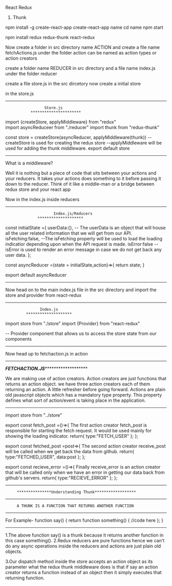 React Redux 

1. Thunk 


npm install -g create-react-app
create-react-app name
cd name
npm start

npm install  redux redux-thunk react-redux

Now create a folder in src directory name ACTION
and create a file name fetchActions.js under the folder action  can be named as action types or action creators 

create a folder name REDUCER in src directory 
and a file name index.js under the folder reducer 

create a file store.js in the src dircetory
now create a initial store 

in the store.js 

******************************************************************
                     Store.js
               **********************

import {createStore, applyMiddleware} from "redux"                   
import asyncReduceer from "./reducer"
import thunk from "redux-thunk"

const store = createStore(asyncReducer, applyMiddleware(thunk))             --createStore is used for creating the redux store 
                                                                            --applyMiddleware will be used for adding the thunk middleware. 
export default store
*******************************************************************

What is a middleware?

Well it is nothing but a piece of code that sits between your actions and your reducers. 
It takes your actions does something to it before passing it down to the reducer. 
Think of it like a middle-man or a bridge between redux store and your react app


Now in the index.js inside reducers

*********************************************************************
                         Index.js/Reducers
                  ********************


const initialState ={
  userData:{},                            -- The userData is an object that will house all the user related information that we will get from our API.
isFetching:false,                         --The isFetching property will be used to load the loading indicatior depending upon when the API request is made.
isError:false                             -- isError is used to render an error message in case we do not get back any user data.
};

const asyncReducer =(state = initialState,action)=>{
return state;
}

export default asyncReducer

*********************************************************************


Now head on to the main index.js file in the src directory and import the store and provider from react-redux 

**********************************************************************
                   Index.js
             ********************

import store from "./store"
import {Provider} from "react-redux"

<Provider store={store}>        --  Provider component that allows us to access the store state from our components
</App>
</Provider>

***********************************************************************

Now head up to fetchaction.js in action

***********************************************************************
*******************FETCHACTION.JS**************************************

We are making use of action creators.
Action creators are just functions that returns an action object.
we have three action creators each of them returning an action.
A little refresher before going forward.
Actions are plain old javascript objects which has a mandatory type property.
This property defines what sort of action/event is taking place in the application.

**************************************************************************

import store from "../store"

export const fetch_post =()=>{                     The first action creator fetch_post is responsible for starting the fetch request. It would be used mainly for showing the loading indicator.
return{
type:"FETCH_USER"
};
};

export const fetched_post =post=>{               The second action creator receive_post will be called when we get back the data from github. 
return{
type:"FETCHED_USER",
data:post
};
};

export const recieve_error =()=>{             Finally receive_error is an action creator that will be called only when we have an error in getting our data back from github's servers.
return{
type:"RECIEVE_ERROR"
};
};
 
***************************************************************************
         ***************Understanding Thunk******************
***************************************************************************
         A THUNK IS A FUNCTION THAT RETURNS ANOTHER FUNCTION	

***************************************************************************
For Example-
function say() {
  return function something() {
    //code here
  };
}

**************************
1.The above function say() is a thunk because it returns another function in this case something().
2.Redux reducers are pure functions hence we can't do any async operations inside the reducers and actions are just plain old objects.

3.Our dispatch method inside the store accepts an action object as its parameter what the redux thunk middleware does is that if say an action creator
  returns a function instead of an object then it simply executes that returning function.


